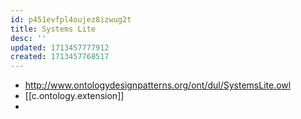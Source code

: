```yaml
---
id: p451evfpl4oujez8izwug2t
title: Systems Lite
desc: ''
updated: 1713457777912
created: 1713457768517
---
```


- http://www.ontologydesignpatterns.org/ont/dul/SystemsLite.owl
- [[c.ontology.extension]]
- 